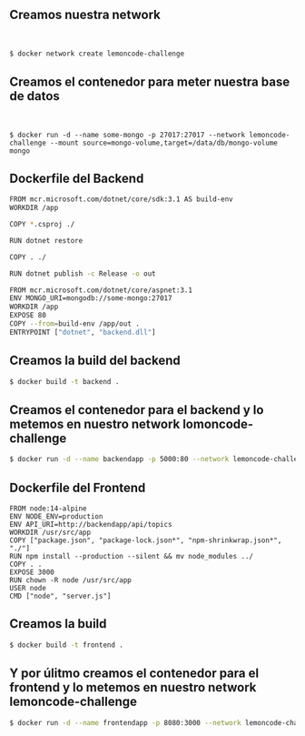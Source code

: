 ## Creamos nuestra network
<br />

```bash
$ docker network create lemoncode-challenge
```

## Creamos el contenedor para meter nuestra base de datos
<br />

```
$ docker run -d --name some-mongo -p 27017:27017 --network lemoncode-challenge --mount source=mongo-volume,target=/data/db/mongo-volume mongo
```

## Dockerfile del Backend
```bash
FROM mcr.microsoft.com/dotnet/core/sdk:3.1 AS build-env
WORKDIR /app

COPY *.csproj ./

RUN dotnet restore

COPY . ./

RUN dotnet publish -c Release -o out

FROM mcr.microsoft.com/dotnet/core/aspnet:3.1
ENV MONGO_URI=mongodb://some-mongo:27017
WORKDIR /app
EXPOSE 80
COPY --from=build-env /app/out .
ENTRYPOINT ["dotnet", "backend.dll"]
```
## Creamos la build del backend
```bash
$ docker build -t backend .
```

## Creamos el contenedor para el backend y lo metemos en nuestro network lomoncode-challenge

```bash
$ docker run -d --name backendapp -p 5000:80 --network lemoncode-challenge backend
```

## Dockerfile del Frontend
```
FROM node:14-alpine
ENV NODE_ENV=production
ENV API_URI=http://backendapp/api/topics
WORKDIR /usr/src/app
COPY ["package.json", "package-lock.json*", "npm-shrinkwrap.json*", "./"]
RUN npm install --production --silent && mv node_modules ../
COPY . .
EXPOSE 3000
RUN chown -R node /usr/src/app
USER node
CMD ["node", "server.js"]
```

## Creamos la build
```bash
$ docker build -t frontend .
```
## Y por úlitmo creamos el contenedor para el frontend y lo metemos en nuestro network lemoncode-challenge

```bash
$ docker run -d --name frontendapp -p 8080:3000 --network lemoncode-challenge frontend
```






